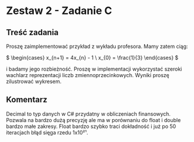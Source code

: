 # Zestaw 2 - Zadanie C

## Treść zadania

Proszę zaimplementować przykład z wykładu profesora. Mamy zatem ciąg:

$
\begin{cases}
x_{n+1} = 4x_{n} - 1 \\
x_{0} = \frac{1}{3}
\end{cases}
$

i badamy jego rozbieżność. Proszę w implementacji wykorzystać szeroki wachlarz reprezentacji liczb zmiennoprzecinkowych. Wyniki proszę zilustrować wykresem.

## Komentarz

Decimal to typ danych w C# przydatny w obliczeniach finansowych. Pozwala na bardzo dużą precyzję ale ma w porównaniu do float i double bardzo małe zakresy. Float bardzo szybko traci dokładność i już po 50 iteracjach błąd sięga rzedu 1x10²¹.
